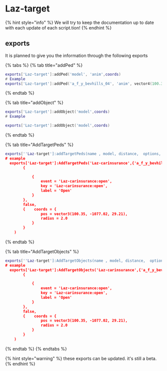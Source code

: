 # Laz-target

{% hint style="info" %}
We will try to keep the documentation up to date with each update of each script.tion!
{% endhint %}

## exports

It is planned to give you the information through the following exports

{% tabs %}
{% tab title="addPed" %}
```lua
exports['Laz-target']:addPed('model', 'anim',coords)
# Example
exports['Laz-target']:addPed('a_f_y_bevhills_04', 'anim', vector4(100.35, -1077.02, 28.21, 239.06)
```
{% endtab %}

{% tab title="addObject" %}
```lua
exports['Laz-target']:addObject('model',coords)
# Example

exports['Laz-target']:addObject('model',coords)

```
{% endtab %}

{% tab title="AddTargetPeds" %}
```lua
exports[''Laz-target']:addTargetPeds(name , model, distance,  options, BlackList, WhiteList)
# example 
  exports['Laz-target']:AddTargetPeds('Laz-carinsurance',{'a_f_y_bevhills_04'}, 3.0,
        {

            {
                event = 'Laz-carinsurance:open',
                key = 'Laz-carinsurance:open',
                label = 'Open'
            }
        },
        false,
        {    coords = {
                pos = vector3(100.35, -1077.02, 29.21),
                radius = 2.0
            }
        }
    )
```
{% endtab %}

{% tab title="AddTargetObjects" %}
```lua
exports[''Laz-target']:AddTargetObjects(name , model, distance,  options, BlackList, WhiteList)
# example 
  exports['Laz-target']:AddTargetObjects('Laz-carinsurance',{'a_f_y_bevhills_04'}, 3.0,
        {

            {
                event = 'Laz-carinsurance:open',
                key = 'Laz-carinsurance:open',
                label = 'Open'
            }
        },
        false,
        {    coords = {
                pos = vector3(100.35, -1077.02, 29.21),
                radius = 2.0
            }
        }
    )
```
{% endtab %}
{% endtabs %}

{% hint style="warning" %}
these exports can be updated. it's still a beta.
{% endhint %}
